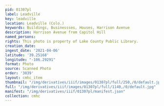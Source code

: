 ```yaml
---
pid: 01307pl
label: Leadville
key: leadville
location: Leadville (Colo.)
keywords: Buildings, Businessses, Houses, Harrison Avenue
description: Harrison Avenue from Capitol Hill
named_persons: 
rights: This photo is property of Lake County Public Library.
creation_date: 
ingest_date: '2021-04-06'
latitude: '39.25168'
longitude: "-106.29291"
format: Photo
source: Scanned Photo
order: '3839'
layout: cmhc_item
thumbnail: "/img/derivatives/iiif/images/01307pl/full/250,/0/default.jpg"
full: "/img/derivatives/iiif/images/01307pl/full/1140,/0/default.jpg"
manifest: "/img/derivatives/iiif/01307pl/manifest.json"
collection: cmhc
---
```

